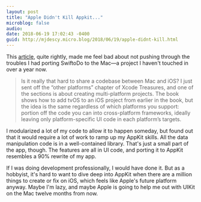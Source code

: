 ```yaml
---
layout: post
title: "Apple Didn't Kill Appkit..."
microblog: false
audio: 
date: 2018-06-19 17:02:43 -0400
guid: http://mjdescy.micro.blog/2018/06/19/apple-didnt-kill.html
---
```


This [article](http://subfurther.com/blog/2018/06/17/apple-didnt-kill-appkit-millenials-did/), quite rightly, made me feel bad about not pushing through the troubles I had porting SwiftoDo to the Mac—a project I haven't touched in over a year now. 

> Is it really that hard to share a codebase between Mac and iOS? I just sent off the “other platforms” chapter of Xcode Treasures, and one of the sections is about creating multi-platform projects. The book shows how to add tvOS to an iOS project from earlier in the book, but the idea is the same regardless of which platforms you support: portion off the code you can into cross-platform frameworks, ideally leaving only platform-specific UI code in each platform’s targets. 

I modularized a lot of my code to allow it to happen someday, but found out that it would require a lot of work to ramp up my AppKit skills. All the data manipulation code is in a well-contained library. That's just a small part of the app, though. The features are all in UI code, and porting it to AppKit resembles a 90% rewrite of my app.  

If I was doing development professionally, I would have done it. But as a hobbyist, it's hard to want to dive deep into AppKit when there are a million things to create or fix on iOS, which feels like Apple's future platform anyway. Maybe I'm lazy, and maybe Apple is going to help me out with UIKit on the Mac twelve months from now.
